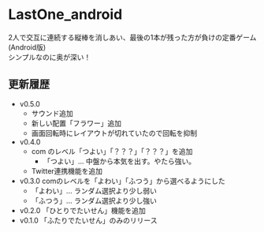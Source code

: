 # LastOne_android

2人で交互に連続する縦棒を消しあい、最後の1本が残った方が負けの定番ゲーム (Android版)  
シンプルなのに奥が深い！  

## 更新履歴

* v0.5.0
  * サウンド追加
  * 新しい配置「フラワー」追加
  * 画面回転時にレイアウトが切れていたので回転を抑制
* v0.4.0
  * com のレベル「つよい」「？？？」「？？？」を追加
    * 「つよい」... 中盤から本気を出す。やたら強い。
  * Twitter連携機能を追加
* v0.3.0 comのレベルを「よわい」「ふつう」から選べるようにした
  * 「よわい」... ランダム選択より少し弱い
  * 「ふつう」... ランダム選択より少し強い
* v0.2.0 「ひとりでたいせん」機能を追加  
* v0.1.0 「ふたりでたいせん」のみのリリース
